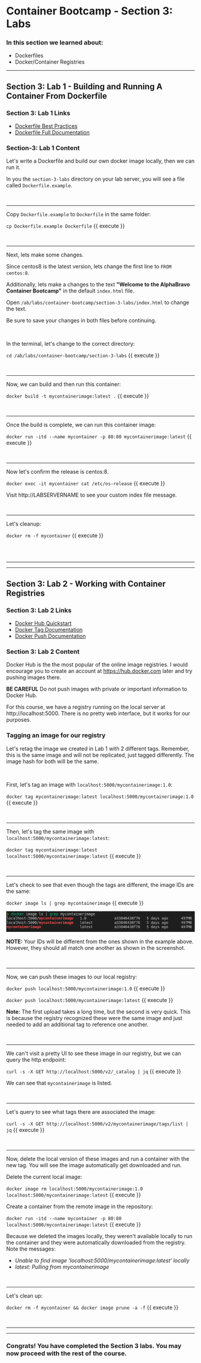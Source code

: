 # Container Bootcamp - Section 3: Labs

### In this section we learned about:

* Dockerfiles
* Docker/Container Registries

___

## Section 3: Lab 1 - Building and Running A Container From Dockerfile

### Section 3: Lab 1 Links

* [Dockerfile Best Practices](https://docs.docker.com/engine/reference/builder/)
* [Dockerfile Full Documentation](https://docs.docker.com/engine/reference/builder/)


### Section-3: Lab 1 Content

Let's write a Dockerfile and build our own docker image locally, then we can run it.

In you the `section-3-labs` directory on your lab server, you will see a file called `Dockerfile.example`.


<br />

-----

Copy `Dockerfile.example` to `Dockerfile` in the same folder:


`cp Dockerfile.example Dockerfile` {{ execute }}


<br />

-----

Next, lets make some changes.

Since centos8 is the latest version, lets change the first line to `FROM centos:8`.

Additionally, lets make a changes to the text **"Welcome to the AlphaBravo Container Bootcamp"** in the default `index.html` file. 

Open `/ab/labs/container-bootcamp/section-3-labs/index.html` to change the text.

Be sure to save your changes in both files before continuing.

<br />

In the terminal, let's change to the correct directory:


`cd /ab/labs/container-bootcamp/section-3-labs` {{ execute }}


<br />

-----

Now, we can build and then run this container:


`docker build -t mycontainerimage:latest .` {{ execute }}


<br />

-----

Once the build is complete, we can run this container image:


`docker run -itd --name mycontainer -p 80:80 mycontainerimage:latest` {{ execute }}

<br />

-----

Now let's confirm the release is centos:8.


`docker exec -it mycontainer cat /etc/os-release` {{ execute }}


Visit http://LABSERVERNAME to see your custom index file message.

<br />

-----

Let's cleanup:


`docker rm -f mycontainer` {{ execute }}


<br />
<br />

-----
-----

## Section 3: Lab 2 - Working with Container Registries

### Section 3: Lab 2 Links

* [Docker Hub Quickstart](https://docs.docker.com/docker-hub/)
* [Docker Tag Documentation](https://docs.docker.com/engine/reference/commandline/tag/)
* [Docker Push Documentation](https://docs.docker.com/engine/reference/commandline/push/)

### Section 3: Lab 2 Content

Docker Hub is the the most popular of the online image registries. I would encourage you to create an account at https://hub.docker.com later and try pushing images there.

**BE CAREFUL** Do not push images with private or important information to Docker Hub.

For this course, we have a registry running on the local server at http://localhost:5000. There is no pretty web interface, but it works for our purposes.

### Tagging an image for our registry

Let's retag the image we created in Lab 1 with 2 different tags. Remember, this is the same image and will not be replicated, just tagged differently. The image hash for both will be the same.

<br />


First, let's tag an image with `localhost:5000/mycontainerimage:1.0`:

`docker tag mycontainerimage:latest localhost:5000/mycontainerimage:1.0` {{ execute }}

<br />

-----

Then, let's tag the same image with `localhost:5000/mycontainerimage:latest`:


`docker tag mycontainerimage:latest localhost:5000/mycontainerimage:latest` {{ execute }}


<br />

-----

Let's check to see that even though the tags are different, the image IDs are the same: 


`docker image ls | grep mycontainerimage` {{ execute }}

![Image IDs are the same](./images/container-images.png)

**NOTE:** Your IDs will be different from the ones shown in the example above. However, they should all match one another as shown in the screenshot.

<br />

-----

Now, we can push these images to our local registry:


`docker push localhost:5000/mycontainerimage:1.0` {{ execute }}



`docker push localhost:5000/mycontainerimage:latest` {{ execute }}

**Note:** The first upload takes a long time, but the second is very quick. This is because the registry recognized these were the same image and just needed to add an additional tag to reference one another.


<br />

-----

We can't visit a pretty UI to see these image in our registry, but we can query the http endpoint:


`curl -s -X GET http://localhost:5000/v2/_catalog | jq` {{ execute }}

We can see that `mycontainerimage` is listed.

<br />

-----

Let's query to see what tags there are associated the image:


`curl -s -X GET http://localhost:5000/v2/mycontainerimage/tags/list | jq` {{ execute }}


<br />

-----

Now, delete the local version of these images and run a container with the new tag. You will see the image automatically get downloaded and run.

Delete the current local image:


`docker image rm localhost:5000/mycontainerimage:1.0 localhost:5000/mycontainerimage:latest` {{ execute }}


Create a container from the remote image in the repository:


`docker run -itd --name mycontainer -p 80:80 localhost:5000/mycontainerimage:latest` {{ execute }}

Because we deleted the images locally, they weren't available locally to run the container and they were automatically downloaded from the registry. Note the messages: 

* *Unable to find image 'localhost:5000/mycontainerimage:latest' locally*
* *latest: Pulling from mycontainerimage*


<br />

-----

Let's clean up:


`docker rm -f mycontainer && docker image prune -a -f` {{ execute }}



<br />

-----
-----

### Congrats! You have completed the Section 3 labs. You may now proceed with the rest of the course.

